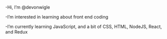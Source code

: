 -Hi, I’m @devonwigle

-I’m interested in learning about front end coding

-I’m currently learning JavaScript, and a bit of CSS, HTML, NodeJS, React, and Redux

<!---
devonwigle/devonwigle is a ✨ special ✨ repository because its `README.md` (this file) appears on your GitHub profile.
You can click the Preview link to take a look at your changes.
--->
